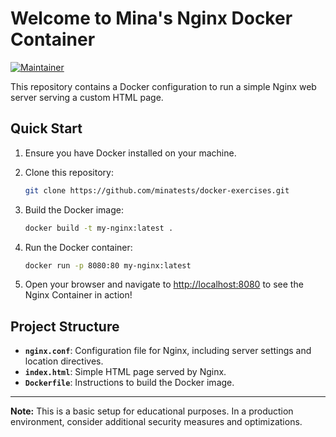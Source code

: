 # Welcome to Mina's Nginx Docker Container

[![Maintainer](https://img.shields.io/badge/Maintainer-Mina%20Fatahi-blue)](mailto:fattahi123m@gmail.com)

This repository contains a Docker configuration to run a simple Nginx web server serving a custom HTML page.

## Quick Start

1. Ensure you have Docker installed on your machine.
2. Clone this repository:

    ```bash
    git clone https://github.com/minatests/docker-exercises.git
    ```

3. Build the Docker image:

    ```bash
    docker build -t my-nginx:latest .
    ```

4. Run the Docker container:

    ```bash
    docker run -p 8080:80 my-nginx:latest
    ```

5. Open your browser and navigate to [http://localhost:8080](http://localhost:8080) to see the Nginx Container in action!

## Project Structure

- **`nginx.conf`**: Configuration file for Nginx, including server settings and location directives.
- **`index.html`**: Simple HTML page served by Nginx.
- **`Dockerfile`**: Instructions to build the Docker image.

---

**Note:** This is a basic setup for educational purposes. In a production environment, consider additional security measures and optimizations.
